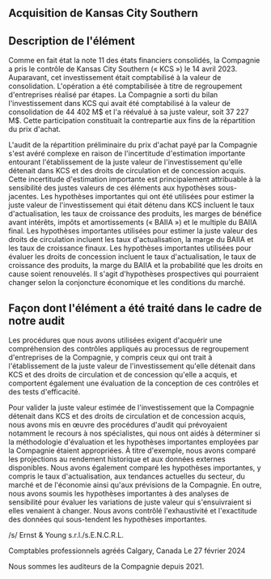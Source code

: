 ## **Acquisition de Kansas City Southern**

## Description de l'élément

Comme en fait état la note 11 des états financiers consolidés, la Compagnie a pris le contrôle de Kansas City Southern (« KCS ») le 14 avril 2023. Auparavant, cet investissement était comptabilisé à la valeur de consolidation. L'opération a été comptabilisée à titre de regroupement d'entreprises réalisé par étapes. La Compagnie a sorti du bilan l'investissement dans KCS qui avait été comptabilisé à la valeur de consolidation de 44 402 M\$ et l'a réévalué à sa juste valeur, soit 37 227 M\$. Cette participation constituait la contrepartie aux fins de la répartition du prix d'achat.

L'audit de la répartition préliminaire du prix d'achat payé par la Compagnie s'est avéré complexe en raison de l'incertitude d'estimation importante entourant l'établissement de la juste valeur de l'investissement qu'elle détenait dans KCS et des droits de circulation et de concession acquis. Cette incertitude d'estimation importante est principalement attribuable à la sensibilité des justes valeurs de ces éléments aux hypothèses sous-jacentes. Les hypothèses importantes qui ont été utilisées pour estimer la juste valeur de l'investissement qui était détenu dans KCS incluent le taux d'actualisation, les taux de croissance des produits, les marges de bénéfice avant intérêts, impôts et amortissements (« BAIIA ») et le multiple du BAIIA final. Les hypothèses importantes utilisées pour estimer la juste valeur des droits de circulation incluent les taux d'actualisation, la marge du BAIIA et les taux de croissance finaux. Les hypothèses importantes utilisées pour évaluer les droits de concession incluent le taux d'actualisation, le taux de croissance des produits, la marge du BAIIA et la probabilité que les droits en cause soient renouvelés. Il s'agit d'hypothèses prospectives qui pourraient changer selon la conjoncture économique et les conditions du marché.

## Façon dont l'élément a été traité dans le cadre de notre audit

Les procédures que nous avons utilisées exigent d'acquérir une compréhension des contrôles appliqués au processus de regroupement d'entreprises de la Compagnie, y compris ceux qui ont trait à l'établissement de la juste valeur de l'investissement qu'elle détenait dans KCS et des droits de circulation et de concession qu'elle a acquis, et comportent également une évaluation de la conception de ces contrôles et des tests d'efficacité.

Pour valider la juste valeur estimée de l'investissement que la Compagnie détenait dans KCS et des droits de circulation et de concession acquis, nous avons mis en œuvre des procédures d'audit qui prévoyaient notamment le recours à nos spécialistes, qui nous ont aidés à déterminer si la méthodologie d'évaluation et les hypothèses importantes employées par la Compagnie étaient appropriées. À titre d'exemple, nous avons comparé les projections au rendement historique et aux données externes disponibles. Nous avons également comparé les hypothèses importantes, y compris le taux d'actualisation, aux tendances actuelles du secteur, du marché et de l'économie ainsi qu'aux prévisions de la Compagnie. En outre, nous avons soumis les hypothèses importantes à des analyses de sensibilité pour évaluer les variations de juste valeur qui s'ensuivraient si elles venaient à changer. Nous avons contrôlé l'exhaustivité et l'exactitude des données qui sous-tendent les hypothèses importantes.

/s/ Ernst & Young s.r.l./s.E.N.C.R.L.

Comptables professionnels agréés Calgary, Canada Le 27 février 2024

Nous sommes les auditeurs de la Compagnie depuis 2021.